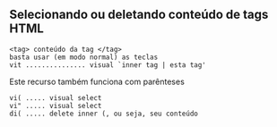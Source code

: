 Selecionando ou deletando conteúdo de tags HTML
-------------------------------------------------------------------
```
<tag> conteúdo da tag </tag>
basta usar (em modo normal) as teclas
vit ............... visual `inner tag | esta tag'
```
Este recurso também funciona com parênteses
```
vi( ..... visual select
vi" ..... visual select
di( ..... delete inner (, ou seja, seu conteúdo
```
